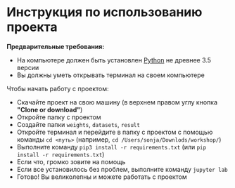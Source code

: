 # Инструкция по использованию проекта

__Предварительные требования:__
* На компьютере должен быть установлен [Python](https://www.python.org/downloads/) не древнее 3.5 версии
* Вы должны уметь открывать терминал на своем компьютере

Чтобы начать работу с проектом:
* Скачайте проект на свою машину (в верхнем правом углу кнопка __"Clone or download"__)
* Откройте папку с проектом
* Создайте папки `weights`, `datasets`, `result`
* Откройте терминал и перейдите в папку с проектом с помощью команды `cd <путь>` (например, `cd /Users/sonja/Downlods/workshop/`)
* Выполните команду `pip3 install -r requirements.txt` (или `pip install -r requirements.txt`)
* Если что, громко зовите на помощь
* Если все установилось без проблем, выполните команду `jupyter lab`
* Готово! Вы великолепны и можете работать с проектом
